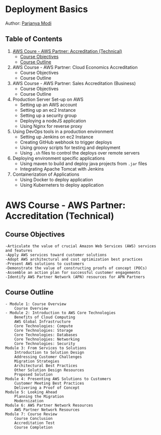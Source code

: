 # Deployment Basics

Author: [Parjanya Modi](https://parjanyamodi.com)

## Table of Contents

1. [AWS Coure - AWS Partner: Accreditation (Technical)](#aws-course---aws-partner-accreditation-technical)
    - [Course Objectives](#course-objectives)
    - [Course Outline](#course-outline)
2. AWS Course - AWS Partner: Cloud Economics Accreditation
    - Course Objectives
    - Course Outline
3. AWS Course - AWS Partner: Sales Accreditation (Business)
    - Course Objectives
    - Course Outline
4. Production Server Set-up on AWS
    - Setting up an AWS account
    - Setting up an ec2 Instance
    - Setting up a security group
    - Deploying a nodeJS application
    - Using Nginx for reverse proxy
5. Using DevOps tools in a production environment
    - Setting up Jenkins on ec2 Instance
    - Creating GitHub webhook to trigger deploys 
    - Using groovy scripts for testing and deployment
    - Using `.sh` files to control the deploys over remote servers
6. Deploying environment specific applications
    - Using maven to build and deploy java projects from `.jar` files
    - Integrating Apache Tomcat with Jenkins
7. Containerization of Applications
    - Using Docker to deploy application
    - Using Kuberneters to deploy application

# AWS Course - AWS Partner: Accreditation (Technical)

## Course Objectives
    -Articulate the value of crucial Amazon Web Services (AWS) services and features
    -Apply AWS services toward customer solutions
    -Adopt AWS architectural and cost optimization best practices
    -Present AWS solutions to customers
    -Demonstrate the value of constructing proofs of concept (POCs)
    -Assemble an action plan for successful customer engagements
    -Identify AWS Partner Network (APN) resources for APN Partners

## Course Outline

    - Module 1: Course Overview
        Course Overview
    - Module 2: Introduction to AWS Core Technologies
        Benefits of Cloud Computing
        AWS Global Infrastructure
        Core Technologies: Compute
        Core Technologies: Storage
        Core Technologies: Databases
        Core Technologies: Networking
        Core Technologies: Security
    Module 3: From Services to Solutions
        Introduction to Solution Design
        Addressing Customer Challenges
        Migration Strategies
        Architectural Best Practices
        Other Solution Design Resources
        Proposed Solution
    Module 4: Presenting AWS Solutions to Customers
        Customer Meeting Best Practices
        Delivering a Proof of Concept
    Module 5: Looking Ahead
        Planning the Migration
        Modernization
    Module 6: AWS Partner Network Resources
        AWS Partner Network Resources
    Module 7: Course Review
        Course Conclusion
        Accreditation Test
        Course Completion

